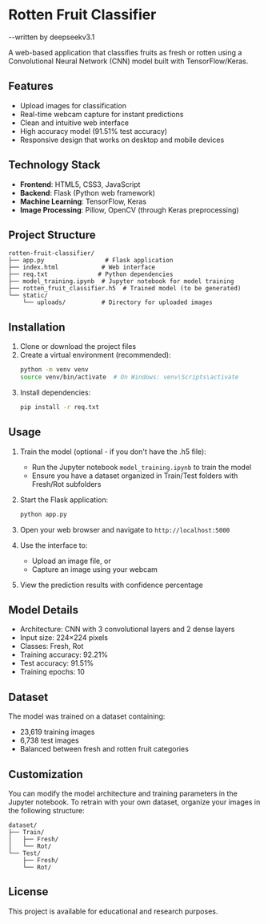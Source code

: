# Rotten Fruit Classifier
--written by deepseekv3.1

A web-based application that classifies fruits as fresh or rotten using a Convolutional Neural Network (CNN) model built with TensorFlow/Keras.

## Features

- Upload images for classification
- Real-time webcam capture for instant predictions
- Clean and intuitive web interface
- High accuracy model (91.51% test accuracy)
- Responsive design that works on desktop and mobile devices

## Technology Stack

- **Frontend**: HTML5, CSS3, JavaScript
- **Backend**: Flask (Python web framework)
- **Machine Learning**: TensorFlow, Keras
- **Image Processing**: Pillow, OpenCV (through Keras preprocessing)

## Project Structure

```
rotten-fruit-classifier/
├── app.py                 # Flask application
├── index.html            # Web interface
├── req.txt              # Python dependencies
├── model_training.ipynb  # Jupyter notebook for model training
├── rotten_fruit_classifier.h5  # Trained model (to be generated)
└── static/
    └── uploads/          # Directory for uploaded images
```

## Installation

1. Clone or download the project files
2. Create a virtual environment (recommended):
   ```bash
   python -m venv venv
   source venv/bin/activate  # On Windows: venv\Scripts\activate
   ```
3. Install dependencies:
   ```bash
   pip install -r req.txt
   ```

## Usage

1. Train the model (optional - if you don't have the .h5 file):
   - Run the Jupyter notebook `model_training.ipynb` to train the model
   - Ensure you have a dataset organized in Train/Test folders with Fresh/Rot subfolders

2. Start the Flask application:
   ```bash
   python app.py
   ```

3. Open your web browser and navigate to `http://localhost:5000`

4. Use the interface to:
   - Upload an image file, or
   - Capture an image using your webcam

5. View the prediction results with confidence percentage

## Model Details

- Architecture: CNN with 3 convolutional layers and 2 dense layers
- Input size: 224×224 pixels
- Classes: Fresh, Rot
- Training accuracy: 92.21%
- Test accuracy: 91.51%
- Training epochs: 10

## Dataset

The model was trained on a dataset containing:
- 23,619 training images
- 6,738 test images
- Balanced between fresh and rotten fruit categories

## Customization

You can modify the model architecture and training parameters in the Jupyter notebook. To retrain with your own dataset, organize your images in the following structure:

```
dataset/
├── Train/
│   ├── Fresh/
│   └── Rot/
└── Test/
    ├── Fresh/
    └── Rot/
```

## License

This project is available for educational and research purposes.
